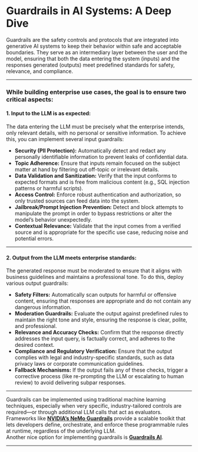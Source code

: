# Guardrails in AI Systems: A Deep Dive

Guardrails are the safety controls and protocols that are integrated into generative AI systems to keep their behavior within safe and acceptable boundaries. They serve as an intermediary layer between the user and the model, ensuring that both the data entering the system (inputs) and the responses generated (outputs) meet predefined standards for safety, relevance, and compliance.

---

### While building enterprise use cases, the goal is to ensure two critical aspects:

#### 1. Input to the LLM is as expected:
The data entering the LLM must be precisely what the enterprise intends, only relevant details, with no personal or sensitive information. To achieve this, you can implement several input guardrails:

- **Security (PII Protection):** Automatically detect and redact any personally identifiable information to prevent leaks of confidential data.  
- **Topic Adherence:** Ensure that inputs remain focused on the subject matter at hand by filtering out off-topic or irrelevant details.  
- **Data Validation and Sanitization:** Verify that the input conforms to expected formats and is free from malicious content (e.g., SQL injection patterns or harmful scripts).  
- **Access Control:** Enforce robust authentication and authorization, so only trusted sources can feed data into the system.  
- **Jailbreak/Prompt Injection Prevention:** Detect and block attempts to manipulate the prompt in order to bypass restrictions or alter the model’s behavior unexpectedly.  
- **Contextual Relevance:** Validate that the input comes from a verified source and is appropriate for the specific use case, reducing noise and potential errors.  

---

#### 2. Output from the LLM meets enterprise standards:
The generated response must be moderated to ensure that it aligns with business guidelines and maintains a professional tone. To do this, deploy various output guardrails:

- **Safety Filters:** Automatically scan outputs for harmful or offensive content, ensuring that responses are appropriate and do not contain any dangerous information.  
- **Moderation Guardrails:** Evaluate the output against predefined rules to maintain the right tone and style, ensuring the response is clear, polite, and professional.  
- **Relevance and Accuracy Checks:** Confirm that the response directly addresses the input query, is factually correct, and adheres to the desired context.  
- **Compliance and Regulatory Verification:** Ensure that the output complies with legal and industry-specific standards, such as data privacy laws or corporate communication guidelines.  
- **Fallback Mechanisms:** If the output fails any of these checks, trigger a corrective process (like re-prompting the LLM or escalating to human review) to avoid delivering subpar responses.  

---

Guardrails can be implemented using traditional machine learning techniques, especially when very specific, industry-tailored controls are required—or through additional LLM calls that act as evaluators. Frameworks like **[NVIDIA’s NeMo Guardrails](https://developer.nvidia.com/nemo-guardrails)** provide a scalable toolkit that lets developers define, orchestrate, and enforce these programmable rules at runtime, regardless of the underlying LLM.  
Another nice option for implementing guardrails is **[Guardrails AI](https://www.guardrailsai.com/)**.

---

